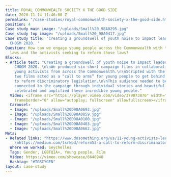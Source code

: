 ```yaml
---
title: ROYAL COMMONWEALTH SOCIETY X THE GOOD SIDE
date: 2020-11-14 11:46:00 Z
permalink: "/case-studies/royal-commonwealth-society-x-the-good-side.html"
position: 4
Case study main image: "/uploads/Small%20_98A0295.jpg"
Case study top image: "/uploads/Small%20_98A0417.jpg"
Case study title: 'Creating a groundswell of youth noise to impact leaders attending
  CHOGM 2020. '
Question: How can we engage young people across the Commonwealth with the discriminatory
  laws and the activists seeking to reform those laws?
Blocks:
- Article text: "Creating a groundswell of youth noise to impact leaders attending
    CHOGM 2020. \n\nWe produced six short campaign films in collaboration with 12
    young activists from across the Commonwealth.\n\nScripted with the activists,
    two films acted as a “call to arms” for young people to get behind the campaign
    to reform discriminatory legislation.\n\nThis audience needed to be emotionally
    connected to the campaign through individual stories and beautiful images that
    celebrated and amplified these incredible young people."
  Video: <iframe src="https://player.vimeo.com/video/379073876" width="640" height="360"
    frameborder="0" allow="autoplay; fullscreen" allowfullscreen></iframe>
  Carousel:
  - Image: "/uploads/Small%20D98A0693.jpg"
  - Image: "/uploads/Small%20D98A0859.jpg"
  - Image: "/uploads/Small%20D98A0100.jpg"
  - Image: "/uploads/Small%20D98A0403.jpg"
  - Image: "/uploads/Small%20D98A0662.jpg"
Meta:
- Related links: "https://www.dosomething.org/us/11-young-activists-leading-the-way-for-lgbtq-equality\nhttps://unfoundation.org/blog/post/not-too-young-to-make-a-difference-young-leaders-are-leading-on-the-global-goals/\nhttps://www.sistersforchange.org.uk/project/legal-reform-of-discriminatory-laws-in-the-commonwealth/\nhttps://www.independent.co.uk/voices/commonwealth-gender-equality-countries-women-rights-a9108381.html
    \nhttps://medium.com/tsrkbd/reform53-a-call-to-reform-discriminatory-laws-of-the-commonwealth-countries-80553e37cc51 "
  Where we worked: Seychelles
  Tags: Gender, LGBTQIA+, Young people, Film
  Video: https://vimeo.com/showcase/6648948
  Hashtag: "#TGSCYGEN"
layout: case-study
---
```


